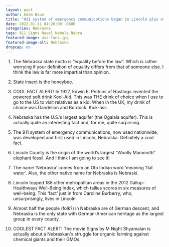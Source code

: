 ```yaml
---
layout: post
author: Adam Baum 
title: "911 system of emergency communications began in Lincoln plus other cool facts"
date: 2022-01-11 04:20:00 -0600
categories: Nebraska  
tags: 911 Signs Navel Nebula Nebra 
featured-image: usa-fans.jpg 
featured-image-alt: Nebraska 
dropcap: on 
---
```

1. The Nebraska state motto is “equality before the law”. Which is rather worrying if your definition of equality differs from that of someone else. I think the law is far more impartial than opinion.

2. State insect is the honeybee.

3. COOL FACT ALERT! In 1927, Edwin E. Perkins of Hastings invented the powered soft drink Kool-Aid. This was THE drink of choice when I use to go to the US to visit relatives as a kid. When in the UK, my drink of choice was Dandelion and Burdock. Kick-ass.

4. Nebraska has the U.S.’s largest aquifer (the Ogalala aquifer). This is actually quite an interesting fact and, for me, quite surprising.

5. The 911 system of emergency communications, now used nationwide, was developed and first used in Lincoln, Nebraska. Definitely a cool fact.

6. Lincoln County is the origin of the world’s largest “Woolly Mammoth” elephant fossil. And I think I am going to see it!

7. The name ‘Nebraska’ comes from an Oto Indian word ‘meaning ‘flat water’. Also, the other native name for Nebraska is Nebraski. 

8. Lincoln topped 188 other metropolitan areas in the 2012 Gallup-Healthways Well-Being Index, which tallies scores in six measures of well-being. This ‘fact’ just in from Caroline Burberry, who, unsurprisingly, lives in Lincoln. 

9. Almost half the people (folk?) in Nebraska are of German descent, and Nebraska is the only state with German-American heritage as the largest group in every county.

10. COOLEST FACT ALERT! The movie Signs by M Night Shyamalan is actually about a Nebraskan's struggle for organic farming against chemical giants and their GMOs. 
